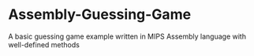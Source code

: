 # Assembly-Guessing-Game
A basic guessing game example written in MIPS Assembly language with well-defined methods
